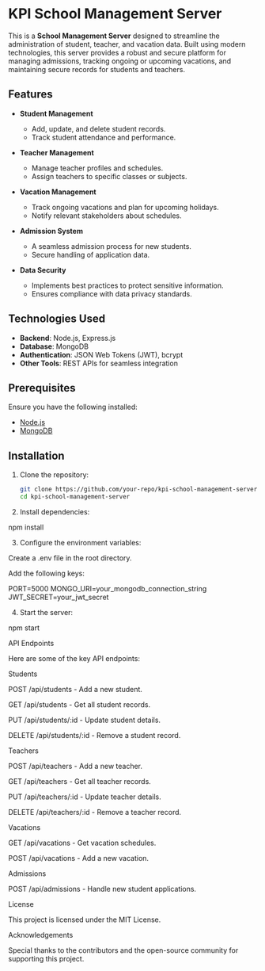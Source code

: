 # KPI School Management Server  

This is a **School Management Server** designed to streamline the administration of student, teacher, and vacation data. Built using modern technologies, this server provides a robust and secure platform for managing admissions, tracking ongoing or upcoming vacations, and maintaining secure records for students and teachers.

## Features  
- **Student Management**  
  - Add, update, and delete student records.  
  - Track student attendance and performance.  

- **Teacher Management**  
  - Manage teacher profiles and schedules.  
  - Assign teachers to specific classes or subjects.  

- **Vacation Management**  
  - Track ongoing vacations and plan for upcoming holidays.  
  - Notify relevant stakeholders about schedules.  

- **Admission System**  
  - A seamless admission process for new students.  
  - Secure handling of application data.  

- **Data Security**  
  - Implements best practices to protect sensitive information.  
  - Ensures compliance with data privacy standards.  

## Technologies Used  
- **Backend**: Node.js, Express.js  
- **Database**: MongoDB  
- **Authentication**: JSON Web Tokens (JWT), bcrypt  
- **Other Tools**: REST APIs for seamless integration  

## Prerequisites  
Ensure you have the following installed:  
- [Node.js](https://nodejs.org/)  
- [MongoDB](https://www.mongodb.com/)  

## Installation  

1. Clone the repository:  
   ```bash
   git clone https://github.com/your-repo/kpi-school-management-server.git
   cd kpi-school-management-server

2. Install dependencies:

npm install


3. Configure the environment variables:

Create a .env file in the root directory.

Add the following keys:

PORT=5000
MONGO_URI=your_mongodb_connection_string
JWT_SECRET=your_jwt_secret



4. Start the server:

npm start



API Endpoints

Here are some of the key API endpoints:

Students

POST /api/students - Add a new student.

GET /api/students - Get all student records.

PUT /api/students/:id - Update student details.

DELETE /api/students/:id - Remove a student record.


Teachers

POST /api/teachers - Add a new teacher.

GET /api/teachers - Get all teacher records.

PUT /api/teachers/:id - Update teacher details.

DELETE /api/teachers/:id - Remove a teacher record.


Vacations

GET /api/vacations - Get vacation schedules.

POST /api/vacations - Add a new vacation.


Admissions

POST /api/admissions - Handle new student applications.


License

This project is licensed under the MIT License.

Acknowledgements

Special thanks to the contributors and the open-source community for supporting this project.



